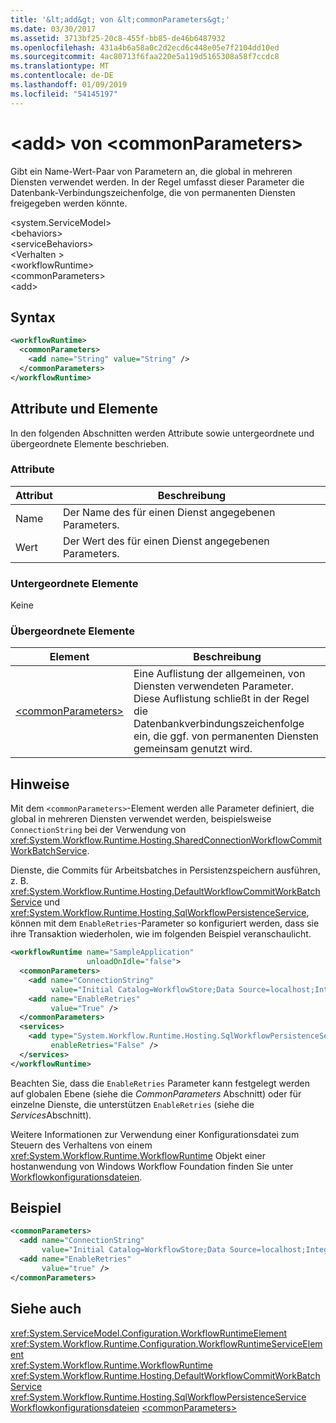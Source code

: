 ```yaml
---
title: '&lt;add&gt; von &lt;commonParameters&gt;'
ms.date: 03/30/2017
ms.assetid: 3713bf25-20c8-455f-bb85-de46b6487932
ms.openlocfilehash: 431a4b6a58a0c2d2ecd6c448e05e7f2104dd10ed
ms.sourcegitcommit: 4ac80713f6faa220e5a119d5165308a58f7ccdc8
ms.translationtype: MT
ms.contentlocale: de-DE
ms.lasthandoff: 01/09/2019
ms.locfileid: "54145197"
---
```

# <a name="ltaddgt-of-ltcommonparametersgt"></a>&lt;add&gt; von &lt;commonParameters&gt;
Gibt ein Name-Wert-Paar von Parametern an, die global in mehreren Diensten verwendet werden. In der Regel umfasst dieser Parameter die Datenbank-Verbindungszeichenfolge, die von permanenten Diensten freigegeben werden könnte.  
  
 \<system.ServiceModel>  
\<behaviors>  
\<serviceBehaviors>  
\<Verhalten >  
\<workflowRuntime>  
\<commonParameters>  
\<add>  
  
## <a name="syntax"></a>Syntax  
  
```xml  
<workflowRuntime>
  <commonParameters>
    <add name="String" value="String" />
  </commonParameters>
</workflowRuntime>
```  
  
## <a name="attributes-and-elements"></a>Attribute und Elemente  
 In den folgenden Abschnitten werden Attribute sowie untergeordnete und übergeordnete Elemente beschrieben.  
  
### <a name="attributes"></a>Attribute  
  
|Attribut|Beschreibung|  
|---------------|-----------------|  
|Name|Der Name des für einen Dienst angegebenen Parameters.|  
|Wert|Der Wert des für einen Dienst angegebenen Parameters.|  
  
### <a name="child-elements"></a>Untergeordnete Elemente  
 Keine  
  
### <a name="parent-elements"></a>Übergeordnete Elemente  
  
|Element|Beschreibung|  
|-------------|-----------------|  
|[\<commonParameters>](https://msdn.microsoft.com/library/d0e1e6fc-985a-4713-b7da-194e30dfab4c)|Eine Auflistung der allgemeinen, von Diensten verwendeten Parameter. Diese Auflistung schließt in der Regel die Datenbankverbindungszeichenfolge ein, die ggf. von permanenten Diensten gemeinsam genutzt wird.|  
  
## <a name="remarks"></a>Hinweise  
 Mit dem `<commonParameters>`-Element werden alle Parameter definiert, die global in mehreren Diensten verwendet werden, beispielsweise `ConnectionString` bei der Verwendung von <xref:System.Workflow.Runtime.Hosting.SharedConnectionWorkflowCommitWorkBatchService>.  
  
 Dienste, die Commits für Arbeitsbatches in Persistenzspeichern ausführen, z. B. <xref:System.Workflow.Runtime.Hosting.DefaultWorkflowCommitWorkBatchService> und <xref:System.Workflow.Runtime.Hosting.SqlWorkflowPersistenceService>, können mit dem `EnableRetries`-Parameter so konfiguriert werden, dass sie ihre Transaktion wiederholen, wie im folgenden Beispiel veranschaulicht.  
  
```xml  
<workflowRuntime name="SampleApplication"
                 unloadOnIdle="false">
  <commonParameters>
    <add name="ConnectionString"
         value="Initial Catalog=WorkflowStore;Data Source=localhost;Integrated Security=SSPI;" />
    <add name="EnableRetries"
         value="True" />
  </commonParameters>
  <services>
    <add type="System.Workflow.Runtime.Hosting.SqlWorkflowPersistenceService, System.Workflow.Runtime, Version=3.0.00000.0, Culture=neutral, PublicKeyToken=31bf3856ad364e35"
         enableRetries="False" />
  </services>
</workflowRuntime>
```  
  
 Beachten Sie, dass die `EnableRetries` Parameter kann festgelegt werden auf globalen Ebene (siehe die *CommonParameters* Abschnitt) oder für einzelne Dienste, die unterstützen `EnableRetries` (siehe die *Services*Abschnitt).  
  
 Weitere Informationen zur Verwendung einer Konfigurationsdatei zum Steuern des Verhaltens von einem <xref:System.Workflow.Runtime.WorkflowRuntime> Objekt einer hostanwendung von Windows Workflow Foundation finden Sie unter [Workflowkonfigurationsdateien](https://docs.microsoft.com/previous-versions/dotnet/netframework-3.5/ms732240(v=vs.90)).  
  
## <a name="example"></a>Beispiel  
  
```xml  
<commonParameters>
  <add name="ConnectionString"
       value="Initial Catalog=WorkflowStore;Data Source=localhost;Integrated Security=SSPI;" />
  <add name="EnableRetries"
       value="true" />
</commonParameters>
```  
  
## <a name="see-also"></a>Siehe auch  
 <xref:System.ServiceModel.Configuration.WorkflowRuntimeElement>  
 <xref:System.Workflow.Runtime.Configuration.WorkflowRuntimeServiceElement>  
 <xref:System.Workflow.Runtime.WorkflowRuntime>  
 <xref:System.Workflow.Runtime.Hosting.DefaultWorkflowCommitWorkBatchService>  
 <xref:System.Workflow.Runtime.Hosting.SqlWorkflowPersistenceService>  
 [Workflowkonfigurationsdateien](https://docs.microsoft.com/previous-versions/dotnet/netframework-3.5/ms732240(v=vs.90))  
 [\<commonParameters>](https://msdn.microsoft.com/library/d0e1e6fc-985a-4713-b7da-194e30dfab4c)
